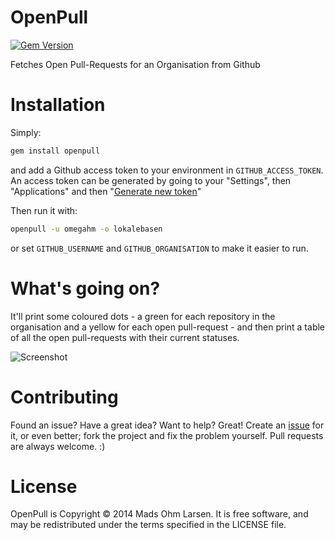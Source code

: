 OpenPull
========

[![Gem Version](https://badge.fury.io/rb/openpull.svg)](http://badge.fury.io/rb/openpull)

Fetches Open Pull-Requests for an Organisation from Github

# Installation

Simply:

```ruby
gem install openpull
```

and add a Github access token to your environment in `GITHUB_ACCESS_TOKEN`.
An access token can be generated by going to your "Settings", then "Applications" and then "[Generate new token](https://github.com/settings/tokens/new)"

Then run it with:

```bash
openpull -u omegahm -o lokalebasen
```

or set `GITHUB_USERNAME` and `GITHUB_ORGANISATION` to make it easier to run.

# What's going on?

It'll print some coloured dots - a green for each repository in the organisation and a yellow for each open pull-request - and then print a table of all the open pull-requests with their current statuses.

![Screenshot](http://i.imgur.com/q5meE5r.png)

# Contributing

Found an issue? Have a great idea? Want to help? Great! Create an [issue](https://github.com/omegahm/openpull/issues) for it, or even better; fork the project and fix the problem yourself. Pull requests are always welcome. :)

# License

OpenPull is Copyright © 2014 Mads Ohm Larsen. It is free software, and may be redistributed under the terms specified in the LICENSE file.
